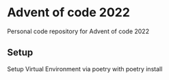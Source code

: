 # Advent of code 2022
Personal code repository for Advent of code 2022

## Setup
Setup Virtual Environment via poetry with poetry install